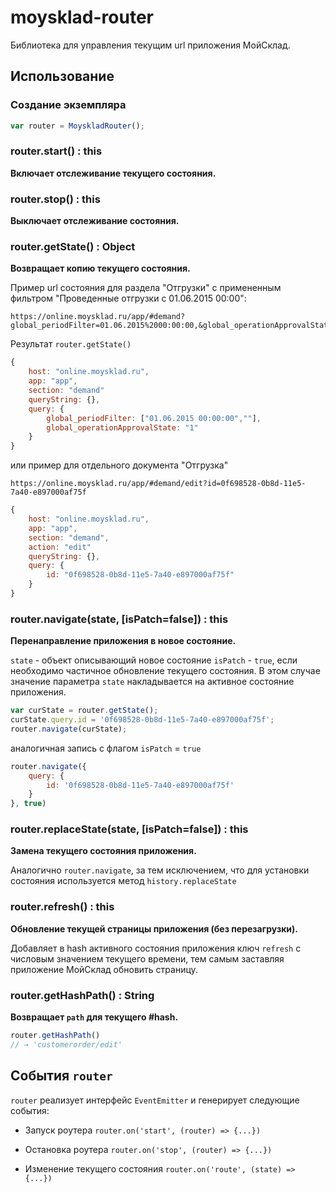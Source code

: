 moysklad-router
===============

Библиотека для управления текущим url приложения МойСклад.

## Использование

### Создание экземпляра

```js
var router = MoyskladRouter();
```

### router.start() : this
**Включает отслеживание текущего состояния.**


### router.stop() : this
**Выключает отслеживание состояния.**


### router.getState() : Object
**Возвращает копию текущего состояния.**

Пример url состояния для раздела "Отгрузки" с примененным фильтром "Проведенные отгрузки с 01.06.2015 00:00":

```
https://online.moysklad.ru/app/#demand?global_periodFilter=01.06.2015%2000:00:00,&global_operationApprovalState=1
```

Результат `router.getState()`

```js
{
	host: "online.moysklad.ru",
	app: "app",
	section: "demand"
	queryString: {},
	query: {
		global_periodFilter: ["01.06.2015 00:00:00",""],
		global_operationApprovalState: "1"
	}
}
```

или пример для отдельного документа "Отгрузка"

```
https://online.moysklad.ru/app/#demand/edit?id=0f698528-0b8d-11e5-7a40-e897000af75f
```

```js
{
	host: "online.moysklad.ru",
	app: "app",
	section: "demand",
	action: "edit"
	queryString: {},
	query: {
		id: "0f698528-0b8d-11e5-7a40-e897000af75f"
	}		
}
```


### router.navigate(state, [isPatch=false]) : this
**Перенаправление приложения в новое состояние.**

`state` - объект описывающий новое состояние
`isPatch` - `true`, если необходимо частичное обновление текущего состояния. В этом случае значение параметра `state` накладывается на активное состояние приложения.

```js
var curState = router.getState();
curState.query.id = '0f698528-0b8d-11e5-7a40-e897000af75f';
router.navigate(curState);
```

аналогичная запись с флагом `isPatch` = `true` 

```js
router.navigate({
	query: {
		id: '0f698528-0b8d-11e5-7a40-e897000af75f'
	}
}, true)
```


### router.replaceState(state, [isPatch=false]) : this
**Замена текущего состояния приложения.**

Аналогично `router.navigate`, за тем исключением, что для установки состояния используется метод `history.replaceState`


### router.refresh() : this
**Обновление текущей страницы приложения (без перезагрузки).**

Добавляет в hash активного состояния приложения	ключ `refresh` с числовым значением текущего времени, тем самым заставляя приложение МойСклад обновить страницу. 


### router.getHashPath() : String
**Возвращает `path` для текущего #hash.**

```js
router.getHashPath() 
// → 'customerorder/edit'
```


## События `router`

`router` реализует интерфейс `EventEmitter` и генерирует следующие события:

- Запуск роутера
  `router.on('start', (router) => {...})` 

- Остановка роутера
  `router.on('stop', (router) => {...})` 
  
- Изменение текущего состояния
  `router.on('route', (state) => {...})` 






